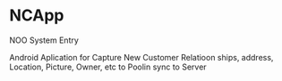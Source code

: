 NCApp
=====

NOO System Entry

Android Aplication for Capture New Customer Relatioon ships, address, Location, Picture, Owner, etc to Poolin sync to Server 
